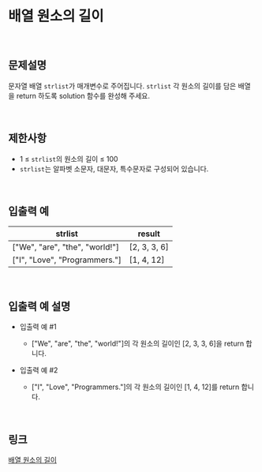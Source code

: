 # 배열 원소의 길이

<br>

## 문제설명
문자열 배열 `strlist`가 매개변수로 주어집니다. `strlist` 각 원소의 길이를 담은 배열을 return 하도록 solution 함수를 완성해 주세요.

<br>

## 제한사항
- 1 ≤ `strlist`의 원소의 길이 ≤ 100
- `strlist`는 알파벳 소문자, 대문자, 특수문자로 구성되어 있습니다.

<br>

## 입출력 예
| strlist | result |
|---|---|
| ["We", "are", "the", "world!"] | [2, 3, 3, 6] |
| ["I", "Love", "Programmers."] | [1, 4, 12] |

<br>

## 입출력 예 설명
- 입출력 예 #1
    - ["We", "are", "the", "world!"]의 각 원소의 길이인 [2, 3, 3, 6]을 return 합니다.

- 입출력 예 #2
    - ["I", "Love", "Programmers."]의 각 원소의 길이인 [1, 4, 12]를 return 합니다.

<br>

## 링크
[배열 원소의 길이](https://school.programmers.co.kr/learn/courses/30/lessons/120854)
